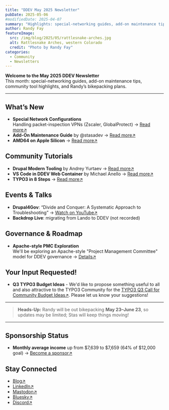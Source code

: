 ```yaml
---
title: "DDEV May 2025 Newsletter"
pubDate: 2025-05-06
#modifiedDate: 2025-04-07
summary: "Highlights: special-networking guides, add-on maintenance tips, community tool highlights, and Randy’s bikepacking plans."
author: Randy Fay
featureImage:
  src: /img/blog/2025/05/rattlesnake-arches.jpg
  alt: Rattlesnake Arches, western Colorado
  credit: "Photo by Randy Fay"
categories:
  - Community
  - Newsletters
---
```


**Welcome to the May 2025 DDEV Newsletter**  
This month: special-networking guides, add-on maintenance tips, community tool highlights, and Randy’s bikepacking plans.

---

## What’s New

- **Special Network Configurations**  
  Handling packet-inspection VPNs (Zscaler, GlobalProtect) → [Read more↗](https://docs.ddev.com/en/latest/users/usage/networking/)
- **Add-On Maintenance Guide** by @stasadev → [Read more↗](https://ddev.com/blog/ddev-add-on-maintenance-guide)
- **AMD64 on Apple Silicon** → [Read more↗](https://ddev.com/blog/amd64-with-rosetta-on-macos/)

## Community Tutorials

- **Drupal Modern Tooling** by Andrey Yurtaev → [Read more↗](https://iamdroid.net/blog/dev-tools)
- **VS Code in DDEV Web Container** by Michael Anello → [Read more↗](https://www.drupaleasy.com/blogs/ultimike/2025/04/drupal-development-using-visual-studio-code-connected-directly-ddevs-web)
- **TYPO3 in 8 Steps** → [Read more↗](https://t3planet.de/blog/install-typo3-with-ddev/)

## Events & Talks

- **Drupal4Gov**: “Divide and Conquer: A Systematic Approach to Troubleshooting” → [Watch on YouTube↗](https://www.youtube.com/watch?v=zliDmAUBwrQ)
- **Backdrop Live**: migrating from Lando to DDEV (not recorded)

## Governance & Roadmap

- **Apache-style PMC Exploration**  
  We'll be exploring an Apache-style "Project Management Committee" model for DDEV governance → [Details↗](https://www.apache.org/foundation/governance/pmcs)

## Your Input Requested!

- **Q3 TYPO3 Budget Ideas** - We'd like to propose something useful to all and also attractive to the TYPO3 Community for the [TYPO3 Q3 Call for Community Budget Ideas↗](https://typo3.org/article/call-for-community-budget-ideas-q3-2025). Please let us know your suggestions!

---

> **Heads-Up:** Randy will be out bikepacking **May 23–June 23**, so updates may be limited; Stas will keep things moving!

---

## Sponsorship Status

- **Monthly average income** up from $7,639 to $7,659 (64% of $12,000 goal) → [Become a sponsor↗](https://github.com/sponsors/ddev)

## Stay Connected

- [Blog↗](https://ddev.com/blog/)
- [LinkedIn↗](https://www.linkedin.com/company/ddev-foundation)
- [Mastodon↗](https://fosstodon.org/@ddev)
- [Bluesky↗](https://bsky.app/profile/ddev.bsky.social)
- [Discord↗](/s/discord)
